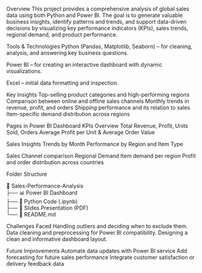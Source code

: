 Overview
This project provides a comprehensive analysis of global sales data using both Python and Power BI. The goal is to generate valuable business insights, identify patterns and trends, and support data-driven decisions by visualizing key performance indicators (KPIs), sales trends, regional demand, and product performance.

Tools & Technologies
Python (Pandas, Matplotlib, Seaborn) – for cleaning, analysis, and answering key business questions.

Power BI – for creating an interactive dashboard with dynamic visualizations.

Excel – initial data formatting and inspection.

Key Insights
Top-selling product categories and high-performing regions
Comparison between online and offline sales channels
Monthly trends in revenue, profit, and orders
Shipping performance and its relation to sales
Item-specific demand distribution across regions

Pages in Power BI Dashboard
KPIs Overview
Total Revenue, Profit, Units Sold, Orders
Average Profit per Unit & Average Order Value

Sales Insights
Trends by Month
Performance by Region and Item Type

Sales Channel comparison
Regional Demand
Item demand per region
Profit and order distribution across countries

Folder Structure

📁 Sales-Performance-Analysis  
├── 📊 Power BI Dashboard   
├── 📄 Python Code (.ipynb)  
├── 📑 Slides Presentation (PDF)  
└── 📃 README.md


Challenges Faced
Handling outliers and deciding when to exclude them.
Data cleaning and preprocessing for Power BI compatibility.
Designing a clean and informative dashboard layout.

Future Improvements
Automate data updates with Power BI service
Add forecasting for future sales performance
Integrate customer satisfaction or delivery feedback data
